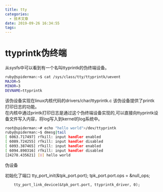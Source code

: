 ```yaml
---
title: tty
categories:
  - 技术文章
date: 2019-09-26 16:34:55
tags:
---
```


# ttyprintk伪终端
从sysfs中可以看到有一个名叫ttyprintk的伪终端设备。
```bash
ruby@spiderman:~$ cat /sys/class/tty/ttyprintk/uevent 
MAJOR=5
MINOR=3
DEVNAME=ttyprintk
```
该伪设备实现在linux内核代码的drivers/char/ttyprintk.c
该伪设备提供了printk打印日志的功能。  
在内核中通过printk打印日志是通过这个伪终端设备实现的,可以直接向ttyprintk设备文件写入内容，将log写入到kernel的log系统中。
```bash
root@spiderman:~# echo "hello world">/dev/ttyprintk
ruby@spiderman:~$ dmesg|tail
[ 6063.717497] rfkill: input handler enabled
[ 6089.724255] rfkill: input handler disabled
[ 6093.387465] rfkill: input handler enabled
[ 6094.890316] rfkill: input handler disabled
[24278.435621] [U] hello world
```

伪设备

初始化了端口
        tty_port_init(&tpk_port.port);
        tpk_port.port.ops = &null_ops;

        tty_port_link_device(&tpk_port.port, ttyprintk_driver, 0); 
